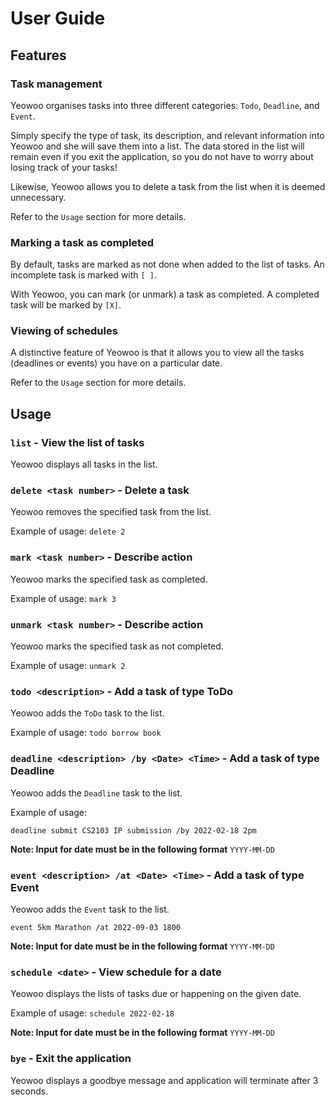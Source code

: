 # User Guide

## Features

### Task management
Yeowoo organises tasks into three different categories:
`Todo`, `Deadline`, and `Event`.

Simply specify the type of task, its description, and relevant information into Yeowoo 
and she will save them into a list. The data stored in the list will 
remain even if you exit the application, so you do not have to worry about losing track
of your tasks!

Likewise, Yeowoo allows you to delete a task from the list when it is deemed 
unnecessary.

Refer to the `Usage` section for more details.

### Marking a task as completed

By default, tasks are marked as not done when added to the list of tasks.
An incomplete task is marked with `[ ]`.

With Yeowoo, you can mark (or unmark) a task as completed.
A completed task will be marked by `[X]`.


### Viewing of schedules

A distinctive feature of Yeowoo is that it allows you to view all 
the tasks (deadlines or events) you have on a particular date.

Refer to the `Usage` section for more details.


## Usage

### `list` - View the list of tasks

Yeowoo displays all tasks in the list.

### `delete <task number>` - Delete a task 

Yeowoo removes the specified task from the list.

Example of usage: `delete 2`

### `mark <task number>` - Describe action

Yeowoo marks the specified task as completed.

Example of usage: `mark 3`

### `unmark <task number>` - Describe action

Yeowoo marks the specified task as not completed.

Example of usage: `unmark 2`

### `todo <description>` - Add a task of type ToDo

Yeowoo adds the `ToDo` task to the list.

Example of usage: `todo borrow book`

### `deadline <description> /by <Date> <Time>` - Add a task of type Deadline

Yeowoo adds the `Deadline` task to the list.

Example of usage:

`deadline submit CS2103 IP submission /by 2022-02-18 2pm`

<b>Note: Input for date must be in the following format</b> `YYYY-MM-DD`

### `event <description> /at <Date> <Time>` - Add a task of type Event

Yeowoo adds the `Event` task to the list.

`event 5km Marathon /at 2022-09-03 1800`

<b>Note: Input for date must be in the following format</b> `YYYY-MM-DD`

### `schedule <date>` - View schedule for a date

Yeowoo displays the lists of tasks due or happening on the given date.

Example of usage: `schedule 2022-02-18`

<b>Note: Input for date must be in the following format</b> `YYYY-MM-DD`

### `bye` - Exit the application

Yeowoo displays a goodbye message and application will terminate after 3 seconds.